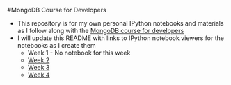 #MongoDB Course for Developers
- This repository is for my own personal IPython notebooks and materials as I follow along with the [MongoDB course for developers](https://university.mongodb.com/courses/M101P/about)
- I will update this README with links to IPython notebook viewers for the notebooks as I create them
  - Week 1 - No notebook for this week
  - [Week 2](http://nbviewer.ipython.org/github/mulhod/mongodb_course/blob/master/week2/PyMongo_week2.ipynb)
  - [Week 3](http://nbviewer.ipython.org/github/mulhod/mongodb_course/blob/master/week3/PyMongo_week3.ipynb)
  - [Week 4](http://nbviewer.ipython.org/github/mulhod/mongodb_course/blob/master/week4/PyMongo_week4.ipynb)
